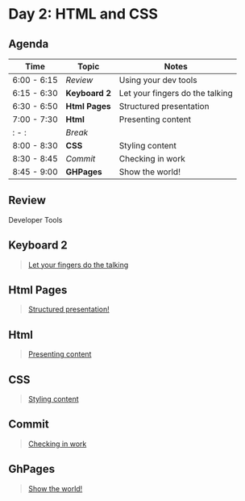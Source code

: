 Day 2: HTML and CSS
===

## Agenda

Time | Topic | Notes
---|---|---
6:00 - 6:15    | _Review_       | Using your dev tools
6:15 - 6:30    | **Keyboard 2** | Let your fingers do the talking
6:30 - 6:50    | **Html Pages** | Structured presentation
7:00 - 7:30    | **Html**       | Presenting content
: - :          | _Break_        | 
8:00 - 8:30    | **CSS**        | Styling content
8:30 - 8:45    | _Commit_       | Checking in work
8:45 - 9:00    | **GHPages**    | Show the world!

## Review

Developer Tools

## Keyboard 2

> [Let your fingers do the talking](keyboard.md)

## Html Pages

> [Structured presentation!](html-pages.md)

## Html

> [Presenting content](html.md)

## CSS

> [Styling content](css.md)

## Commit

> [Checking in work](../commit.md)

## GhPages

> [Show the world!](gh-pages.md)

